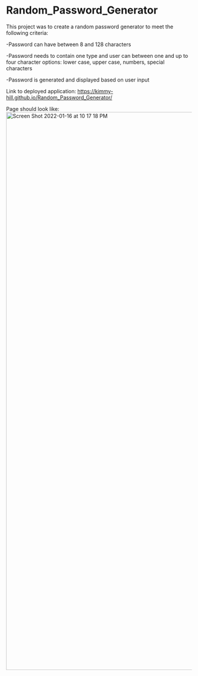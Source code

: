 # Random_Password_Generator

This project was to create a random password generator to meet the following criteria:

-Password can have between 8 and 128 characters




-Password needs to contain one type and user can between one and up to four character options: lower case, upper case, numbers, special characters




-Password is generated and displayed based on user input




Link to deployed application: https://kimmy-hill.github.io/Random_Password_Generator/



Page should look like:
<img width="1512" alt="Screen Shot 2022-01-16 at 10 17 18 PM" src="https://user-images.githubusercontent.com/95260935/149702851-dc4054f7-d325-47b7-8467-d30f199b382d.png">


